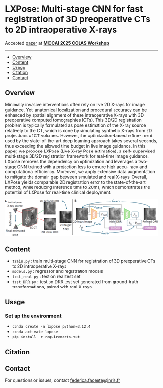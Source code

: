 # LXPose: Multi-stage CNN for fast registration of 3D preoperative CTs to 2D intraoperative X-rays

Accepted [paper](https://arxiv.org/abs/xxxx.xxxxx) at **[MICCAI 2025 COLAS Workshop](https://sites.google.com/view/miccai-2025-colas/home)**

---

- [Overview](#overview)
- [Content](#content)
- [Usage](#usage)
- [Citation](#citation)
- [Contact](#contact)
## Overview

Minimally invasive interventions often rely on live 2D X-rays
for image guidance. Yet, anatomical localization and procedural accuracy
can be enhanced by spatial alignment of these intraoperative X-rays with
3D preoperative computed tomographies (CTs). This 3D/2D registration
problem is typically formulated as pose estimation of the X-ray source
relatively to the CT, which is done by simulating synthetic X-rays from
2D projections of CT volumes. However, the optimization-based refine-
ment used by the state-of-the-art deep learning approach takes several
seconds, thus exceeding the allowed time budget in live image guidance.
In this paper, we propose LXPose (Live X-ray Pose estimation), a self-
supervised multi-stage 3D/2D registration framework for real-time image
guidance. LXpose removes the dependency on optimization and leverages
a two-stage CNN trained with a projection loss to ensure high accu-
racy and computational efficiency. Moreover, we apply extensive data
augmentation to mitigate the domain gap between simulated and real
X-rays. Overall, LXPose yields comparable 2D registration error to the
state-of-the-art method, while reducing inference time to 20ms, which
demonstrates the potential of LXPose for real-time clinical deployment.

<p align="center">
  <img src="images/overview.png" alt="method" width="1000"/>
</p>

##  Content
- `train.py` : train multi-stage CNN for registration of 3D preoperative CTs to 2D intraoperative X-rays
- `models.py` : regressor and registration models  
- `test_real.py` : test on real test set
- `test_DRR.py` : test on DRR test set generated from ground-truth transformations, paired with real X-rays

## Usage 

### Set up the environment
- `conda create -n lxpose python=3.12.4`
- `conda activate lxpose`
- `pip install -r requirements.txt`

##  Citation

## Contact

For questions or issues, contact federica.facente@inria.fr
